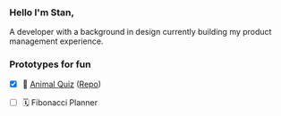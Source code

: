 ### Hello I'm Stan,

A developer with a background in design currently building my product management experience.


### Prototypes for fun
- [x] 🦓 [Animal Quiz](https://anml-quiz.netlify.app/) ([Repo](https://github.com/stanwilsonjr/react-quiz-prototype))
- [ ] 🗓 Fibonacci Planner



<!--
**stanwilsonjr/stanwilsonjr** is a ✨ _special_ ✨ repository because its `README.md` (this file) appears on your GitHub profile.

Here are some ideas to get you started:

- 🔭 I’m currently working on ...
- 🌱 I’m currently learning ...
- 👯 I’m looking to collaborate on ...
- 🤔 I’m looking for help with ...
- 💬 Ask me about ...
- 📫 How to reach me: ...
- 😄 Pronouns: ...
- ⚡ Fun fact: ...
-->
